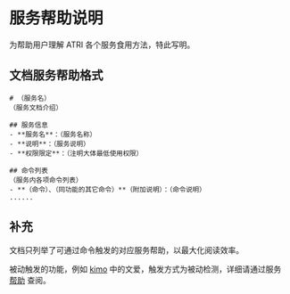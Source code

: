 # 服务帮助说明
为帮助用户理解 ATRI 各个服务食用方法，特此写明。

## 文档服务帮助格式
```
# （服务名）
（服务文档介绍）

## 服务信息
- **服务名**：（服务名称）
- **说明**：（服务说明）
- **权限限定**：（注明大体最低使用权限）

## 命令列表
（服务内各项命令列表）
- **（命令）、（同功能的其它命令）**（附加说明）：（命令说明）
......
```

## 补充
文档只列举了可通过命令触发的对应服务帮助，以最大化阅读效率。

被动触发的功能，例如 [kimo](./kimo.md) 中的文爱，触发方式为被动检测，详细请通过服务 [帮助](./help.md) 查阅。
